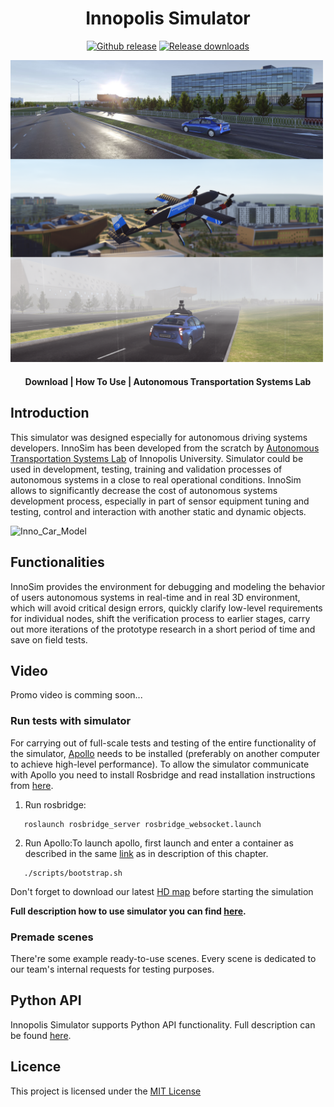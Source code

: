 <h1 align="center">Innopolis Simulator</h1>

<div align="center">
<a href="https://github.com/inno-robolab/InnoSimulator/releases/latest">
<img src="https://img.shields.io/github/v/release/inno-robolab/InnoSimulator.svg" alt="Github release" /></a>
<a href="">
<img src="https://img.shields.io/github/downloads/inno-robolab/InnoSimulator/total.svg" alt="Release downloads" /></a>
</div>


<a href="Docs/Media/SimHeaderHD.png"><img src="Docs/Media/SimHeaderHD.png" style="width: 500px; max-width: 100%; height: auto" title="SimHeaderHD" /></a>
<div align="center">
  <h4>
    <a href="https://github.com/inno-robolab/InnoSimulator/releases/latest" style="text-decoration: none">
    Download</a>
    <span> | </span>
   <a href="Docs/HowToUse.md" style="text-decoration: 
   none">How To Use</a> 
    <span> | </span>
    <a href="https://robotics.innopolis.university/en/labs/laboratoriya-avtonomnyh-transportnyh-sistem/" style="text-decoration: 
   none">Autonomous Transportation Systems Lab</a> 
  </h4>
</div>

## Introduction
This simulator was designed especially for autonomous driving systems developers. InnoSim has been developed from the scratch by [Autonomous Transportation Systems Lab](https://robotics.innopolis.university/en/labs/laboratoriya-avtonomnyh-transportnyh-sistem/) of Innopolis University. Simulator could be used in development, testing, training and validation processes of autonomous systems in a close to real operational conditions. 
InnoSim allows to significantly decrease the cost of autonomous systems development process, especially in part of sensor equipment tuning and testing, control and interaction with another static and dynamic objects.

![Inno_Car_Model](Docs/Media/SimPriusNight.PNG)


## Functionalities

InnoSim provides the environment for debugging and modeling the behavior of users autonomous systems in real-time and in real 3D environment, which will avoid critical design errors, quickly clarify low-level requirements for individual nodes, shift the verification process to earlier stages, carry out more iterations of the prototype research in a short period of time and save on field tests.

## Video

Promo video is comming soon...



### Run tests with simulator
For carrying out of full-scale tests and testing of the entire functionality of the simulator, [Apollo](https://github.com/lgsvl/apollo-5.0) needs to be installed (preferably on another computer to achieve high-level performance). To allow the simulator communicate with Apollo you need to install Rosbridge and read installation instructions from [here](https://github.com/lgsvl/rosbridge_suite). 


1.  Run rosbridge:
```
   roslaunch rosbridge_server rosbridge_websocket.launch
```

2.  Run Apollo:To launch apollo, first launch and enter a container as described in the same [link](https://github.com/lgsvl/apollo) as in description of this chapter.
```
   ./scripts/bootstrap.sh
```
Don't forget to download our latest [HD map](hdmap/) before starting the simulation

**Full description how to use simulator you can find [here](Docs/HowToUse.md).**

### Premade scenes
There're some example ready-to-use scenes. Every scene is dedicated to our team's internal requests for testing purposes. 

## Python API
Innopolis Simulator supports Python API functionality. Full description can be found [here](Docs/PythonApi.md). 

## Licence
This project is licensed under the [MIT License](LICENSE)
